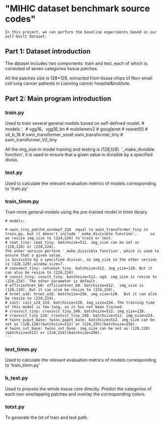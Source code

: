 # "MIHIC dataset benchmark source codes"
 
 `In this project, we can perform the baseline experiments based on our self-built dataset.`
 
 ## Part 1: Dataset introduction 
 
 The dataset includes two components: train and test, each of which is consisted of seven categories tissue patches.
 
 All the patches size is 128*128, extracted from tissue chips of Non-small cell lung cancer patients in Liaoning cancer hospital&institute.
 

## Part 2:  Main program introduction

### train.py

Used to train several general models based on self-defined model.
    #   models：
    #   vgg16、vgg16_bn
    #   mobilenetv2
    #   googlenet
    #   resnet50
    #   vit_b_16
    #   swin_transformer_small swin_transformer_tiny
    #   swin_transformer_V2_tiny
    
All the img_size in model training and testing is (128,128). '_make_divisible function', it is used to ensure that a given value is divisible by a specified diviso.

### test.py

Used to calculate the relevant evaluation metrics of models corresponding to 'train.py'


### train_timm.py

Train more general models using the pre-trained model in timm library.

    # models:
    
    # swin_tiny_patch4_window7_224  equal to swin_transformer_tiny in train.py, but it doesn't include '_make_divisible function', 	    so we resize img_size to (224,224) to train or test.
    # coat_tiny: coat_tiny. batchsize=512. img_size can be set as (128,128) or (224,224).
    The other version perform '_make_divisible function', which is used to ensure that a given value.
    is divisible by a specified divisor, so img_size in the other version is (128,128),window_size=7.
    # convnext_tiny: convnext_tiny. batchsize=512. img_size=128. But it can also be resize to (224,224).
    # convit_tiny: convit_tiny. batchsize=512. sgd. img_size is resize to (224,224). The other parameter is default.
    # efficientnet_b0: efficientnet_b0. batchsize=512.  img_size is (128,128). But it can also be resize to (224,224).
    # hrnet_w18: hrnet_w18. batchsize=256. img_size=128.  But it can also be resize to (224,224).
    # cait: cait_s24_224. batchsize=128. img_size=224. The training time of this model is too long, so it has not been trained.
    # crossvit_tiny: crossvit_tiny_240. batchsize=512. img_size=128. 
    # crossvit_tiny_224: crossvit_tiny_240. batchsize=512. img_size=224.
    # twins_pcpvt_base: twins_papvt_base. batchsize=512. img_size can be set as (128,128)(batchsize=512) or (224,224)(batchsize=256).
    # twins_svt_base: twins_svt_base. img_size can be set as (128,128)(batchsize=512) or (224,224)(batchsize=256).
    '''
    
### test_timm.py

Used to calculate the relevant evaluation metrics of models corresponding to 'train_timm.py'

### b_test.py

Used to process the whole tissue core directly. Predict the categories of each non-overlapping patches and overlay the corresponding colors. 
  
### totxt.py

To generate the txt of train and test path.
  
  
  
  
  
